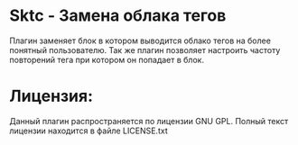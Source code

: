 # Sktc - Замена облака тегов

Плагин заменяет блок в котором выводится облако тегов на более понятный пользователю. Так же плагин позволяет настроить частоту повторений тега при котором он попадает в блок.

# Лицензия:

Данный плагин распространяется по лицензии GNU GPL. Полный текст лицензии находится в файле LICENSE.txt

